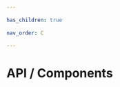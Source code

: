 ```yaml
---
          
has_children: true
          
nav_order: C
          
---
```

          
# API / Components
